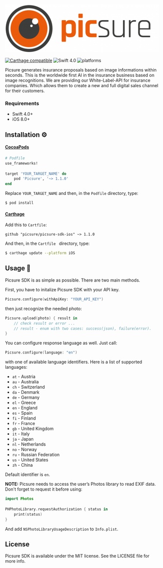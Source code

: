 <img src="assets/logo.png" alt="Picsure">

[![Carthage compatible](https://img.shields.io/badge/Carthage-compatible-4BC51D.svg?style=flat)](#carthage)
![Swift 4.0](https://img.shields.io/badge/Swift-4.0.x-orange.svg)
![platforms](https://img.shields.io/badge/platforms-iOS-lightgrey.svg)

Picsure generates insurance proposals based on image informations within seconds. This is the worldwide first AI in the insurance business based on image recognitions. We are providing our White-Label-API for insurance companies. Which allows them to create a new and full digital sales channel for their customers.

### Requirements ###

* Swift 4.0+
* iOS 8.0+

## Installation ⚙️ ##

#### [CocoaPods](https://guides.cocoapods.org/using/using-cocoapods.html)

```ruby
# Podfile
use_frameworks!

target 'YOUR_TARGET_NAME' do
    pod 'Picsure', '~> 1.1.0'
end
```

Replace `YOUR_TARGET_NAME` and then, in the `Podfile` directory, type:

```bash
$ pod install
```

#### [Carthage](https://github.com/Carthage/Carthage)

Add this to `Cartfile`:

```
github "picsure/picsure-sdk-ios" ~> 1.1.0
```
And then, in the `Cartfile ` directory, type:

```bash
$ carthage update --platform iOS
```

## Usage 🚀 ##

Picsure SDK is as simple as possible. There are two main methods.

First, you have to initalize Picsure SDK with your API key.

```swift
Picsure.configure(withApiKey: "YOUR_API_KEY")
```
then just recognize the needed photo:

```swift
Picsure.upload(photo) { result in
    // check result or error ...
    // result - enum with two cases: success(json), failure(error).
}
```

You can configure response language as well. Just call:

```swift
Picsure.configure(language: "en")
```

with one of available language identifiers. Here is a list of supported languages:

- `at` - Austria
- `au` - Australia
- `ch` - Switzerland
- `da` - Denmark
- `de` - Germany
- `el` - Greece
- `en` - England
- `es` - Spain
- `fi` - Finland
- `fr` - France
- `gb` - United Kingdom
- `it` - Italy
- `ja` - Japan
- `nl` - Netherlands
- `no` - Norway
- `ru` - Russian Federation
- `us` - United States
- `zh` - China

Default identifier is `en`.

**NOTE:** Picsure needs to access the user’s Photos library to read EXIF data. Don't forget to request it before using:

```swift
import Photos

PHPhotoLibrary.requestAuthorization { status in
	print(status)
}
```

And add `NSPhotoLibraryUsageDescription` to `Info.plist`.

## License ##

Picsure SDK is available under the MIT license. See the LICENSE file for more info.
